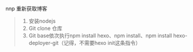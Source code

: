 ﻿nnp ﻿﻿﻿﻿﻿重新获取博客> 1. 安装nodejs> 2. Git clone 仓库> 3. Git base依次执行npm install hexo、npm install、npm install hexo-deployer-git（记得，不需要hexo init这条指令）
